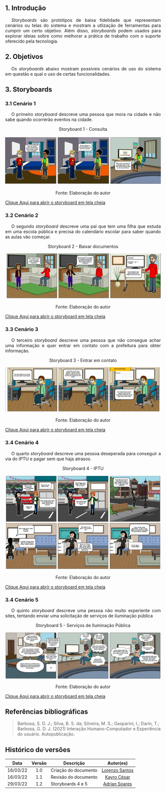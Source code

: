 ## 1. Introdução

<p style="text-indent: 20px; text-align: justify">
<i>Storyboards</i> são protótipos de baixa fidelidade que representam cenários ou telas do sistema e mostram a utlização de ferramentas para cumprir um certo objetivo. Além disso, <i>storyboards</i> podem usados para explorar ideias sobre como melhorar a prática de trabalho com o suporte oferecido pela tecnologia.
</p>

## 2. Objetivos

<p style="text-indent: 20px; text-align: justify">
Os <i>storyboards</i> abaixo mostram possíveis cenários de uso do sistema em questão e qual o uso de certas funcionalidades.
</p>


## 3. Storyboards


### 3.1 Cenário 1
<p style="text-indent: 20px; text-align: justify">
O primeiro <i>storyboard</i> descreve uma pessoa que mora na cidade e não sabe quando ocorrerão eventos na cidade.</p>


<center>
<figcaption>Storyboard 1 - Consulta</figcaption>

   ![cenario1](https://raw.githubusercontent.com/Interacao-Humano-Computador/2021.2-Prefeitura-de-Passo-Fundo/main/assets/img/cenario1.png)

<figcaption>Fonte: Elaboração do autor</figcaption>
</center>

<a href="https://raw.githubusercontent.com/Interacao-Humano-Computador/2021.2-Prefeitura-de-Passo-Fundo/main/assets/img/cenario1.png">Clique Aqui para abrir o storyboard em tela cheia</a>

### 3.2 Cenário 2
<p style="text-indent: 20px; text-align: justify">
O segundo <i>storyboard</i> descreve uma pai que tem uma filha que estuda em uma escola pública e precisa do calendário escolar para saber quando as aulas vão começar.</p>

<center>
<figcaption>Storyboard 2 - Baixar documentos</figcaption>

   ![cenario2](https://raw.githubusercontent.com/Interacao-Humano-Computador/2021.2-Prefeitura-de-Passo-Fundo/main/assets/img/cenario2.png)

<figcaption>Fonte: Elaboração do autor</figcaption>
</center>

<a href="https://raw.githubusercontent.com/Interacao-Humano-Computador/2021.2-Prefeitura-de-Passo-Fundo/main/assets/img/cenario2.png">Clique Aqui para abrir o storyboard em tela cheia</a>

### 3.3 Cenário 3
<p style="text-indent: 20px; text-align: justify">
O terceiro <i>storyboard</i> descreve uma pessoa que não consegue achar uma informação e quer entrar em contato com a prefeitura para obter informação.</p>

<center>
<figcaption>Storyboard 3 - Entrar em contato</figcaption>

   ![cenario3](https://raw.githubusercontent.com/Interacao-Humano-Computador/2021.2-Prefeitura-de-Passo-Fundo/main/assets/img/cenario3.png)

<figcaption>Fonte: Elaboração do autor</figcaption>
</center>

<a href="https://raw.githubusercontent.com/Interacao-Humano-Computador/2021.2-Prefeitura-de-Passo-Fundo/main/assets/img/cenario3.png">Clique Aqui para abrir o storyboard em tela cheia</a>

### 3.4 Cenário 4
<p style="text-indent: 20px; text-align: justify">
O quarto <i>storyboard</i> descreve uma pessoa deseperada para conseguir a via do IPTU e pagar sem que haja atrasos.</p>

<center>
<figcaption>Storyboard 4 - IPTU</figcaption>

   ![cenario4](https://raw.githubusercontent.com/Interacao-Humano-Computador/2021.2-Prefeitura-de-Passo-Fundo/main/assets/img/cenario4-imprimir-guia-de-iptu.png)

<figcaption>Fonte: Elaboração do autor</figcaption>
</center>


<a href="https://raw.githubusercontent.com/Interacao-Humano-Computador/2021.2-Prefeitura-de-Passo-Fundo/main/assets/img/cenario4-imprimir-guia-de-iptu.png">Clique Aqui para abrir o storyboard em tela cheia</a>

### 3.4 Cenário 5
<p style="text-indent: 20px; text-align: justify">
O  quinto <i>storyboard</i> descreve uma pessoa não muito experiente com sites, tentando enviar uma solicitação de serviços de iluminação pública</p>

<center>
<figcaption>Storyboard 5 - Serviços de Iluminação Pública</figcaption>

   ![cenario5](https://raw.githubusercontent.com/Interacao-Humano-Computador/2021.2-Prefeitura-de-Passo-Fundo/main/assets/img/cenario5_IluminacaoPublica.png)

<figcaption>Fonte: Elaboração do autor</figcaption>
</center>


<a href="https://raw.githubusercontent.com/Interacao-Humano-Computador/2021.2-Prefeitura-de-Passo-Fundo/main/assets/img/cenario5_IluminacaoPublica.png">Clique Aqui para abrir o storyboard em tela cheia</a>

## Referências bibliográficas

> Barbosa, S. D. J.; Silva, B. S. da; Silveira, M. S.; Gasparini, I.; Darin, T.; Barbosa, G. D. J. (2021) Interação Humano-Computador e Experiência do usuário. Autopublicação.

## Histórico de versões

 | **Data**   | **Versão** | **Descrição**                            |                **Autor(es)**                 |
 | ---------- | :--------: | ---------------------------------------- | :------------------------------------------: |
 | 16/03/22 |    1.0     |    Criação do documento   |        [Lorenzo Santos](https://github.com/lorenzo7377)         |
 | 16/03/22 |    1.1    |    Revisão do documento   |        [Kayro César](https://github.com/kayrocesar)         |
 | 29/03/22 |    1.2   |    Storyboards 4 e 5  |        [Adrian Soares](https://github.com/SwampTG)         |

